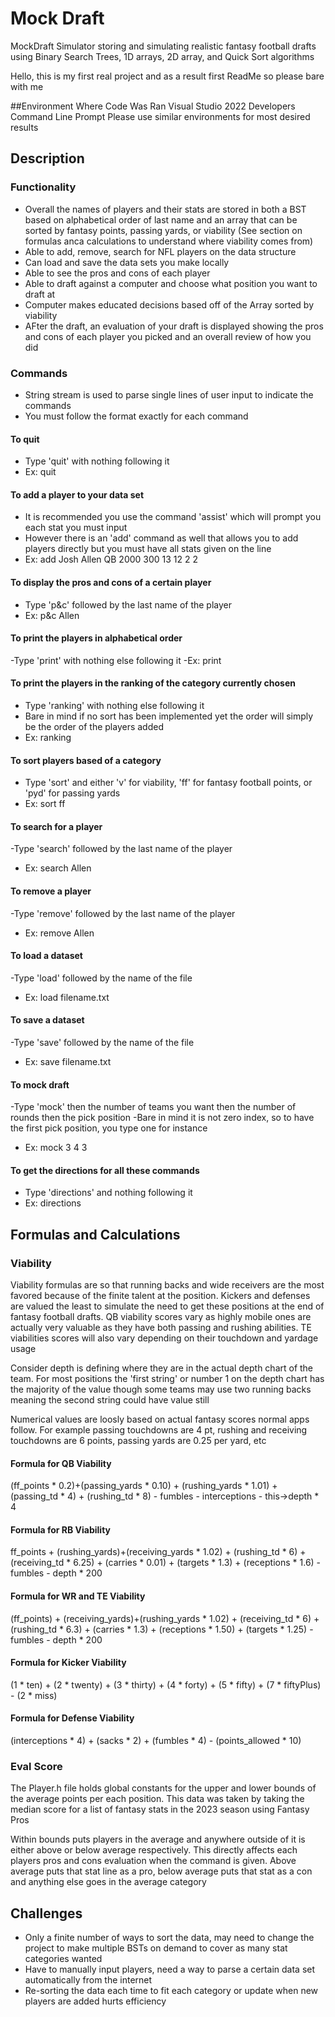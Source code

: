 # Mock Draft
MockDraft Simulator storing and simulating realistic fantasy football drafts using Binary Search Trees, 1D arrays, 2D array, and Quick Sort algorithms 

Hello, this is my first real project and as a result first ReadMe so please bare with me

##Environment Where Code Was Ran
Visual Studio 2022 Developers Command Line Prompt
Please use similar environments for most desired results

## Description

### Functionality
- Overall the names of players and their stats are stored in both a BST based on alphabetical order of last name and an array that can be sorted by fantasy points, passing yards, or viability (See section on formulas anca calculations to understand where viability comes from)
- Able to add, remove, search for NFL players on the data structure
- Can load and save the data sets you make locally
- Able to see the pros and cons of each player
- Able to draft against a computer and choose what position you want to draft at
- Computer makes educated decisions based off of the Array sorted by viability
- AFter the draft, an evaluation of your draft is displayed showing the pros and cons of each player you picked and an overall review of how you did 

### Commands
- String stream is used to parse single lines of user input to indicate the commands
- You must follow the format exactly for each command
#### To quit
- Type 'quit' with nothing following it
- Ex: quit
#### To add a player to your data set
- It is recommended you use the command 'assist' which will prompt you each stat you must input
- However there is an 'add' command as well that allows you to add players directly but you must have all stats given on the line
- Ex: add Josh Allen QB 2000 300 13 12 2 2
#### To display the pros and cons of a certain player
- Type 'p&c' followed by the last name of the player
- Ex: p&c Allen
#### To print the players in alphabetical order
-Type 'print' with nothing else following it
-Ex: print
#### To print the players in the ranking of the category currently chosen
- Type 'ranking' with nothing else following it
- Bare in mind if no sort has been implemented yet the order will simply be the order of the players added
- Ex: ranking
#### To sort players based of a category
- Type 'sort' and either 'v' for viability, 'ff' for fantasy football points, or 'pyd' for passing yards
- Ex: sort ff
#### To search for a player
-Type 'search' followed by the last name of the player
- Ex: search Allen
#### To remove a player
-Type 'remove' followed by the last name of the player
- Ex: remove Allen
#### To load a dataset
-Type 'load' followed by the name of the file
- Ex: load filename.txt
#### To save a dataset
-Type 'save' followed by the name of the file
- Ex: save filename.txt
#### To mock draft
-Type 'mock' then the number of teams you want then the number of rounds then the pick position
-Bare in mind it is not zero index, so to have the first pick position, you type one for instance
- Ex: mock 3 4 3
#### To get the directions for all these commands
- Type 'directions' and nothing following it
- Ex: directions

## Formulas and Calculations

### Viability
Viability formulas are so that running backs and wide receivers are the most favored because of the finite talent at the position. Kickers and defenses are valued the least to simulate the need to get these positions at the end of fantasy football drafts. QB viability scores vary as highly mobile ones are actually very valuable as they have both passing and rushing abilities. TE viabilities scores will also vary depending on their touchdown and yardage usage

Consider depth is defining where they are in the actual depth chart of the team. For most positions the 'first string' or number 1 on the depth chart has the majority of the value though some teams may use two running backs meaning the second string could have value still

Numerical values are loosly based on actual fantasy scores normal apps follow. For example passing touchdowns are 4 pt, rushing and receiving touchdowns are 6 points, passing yards are 0.25 per yard, etc

#### Formula for QB Viability
(ff_points * 0.2)+(passing_yards * 0.10) + (rushing_yards * 1.01) + (passing_td * 4) + (rushing_td * 8) - fumbles - interceptions - this->depth * 4

#### Formula for RB Viability
ff_points + (rushing_yards)+(receiving_yards * 1.02) + (rushing_td * 6) + (receiving_td * 6.25) + (carries * 0.01) + (targets * 1.3) + (receptions * 1.6) - fumbles - depth * 200

#### Formula for WR and TE Viability
(ff_points) + (receiving_yards)+(rushing_yards * 1.02) + (receiving_td * 6) + (rushing_td * 6.3) + (carries * 1.3) + (receptions * 1.50) + (targets * 1.25) - fumbles - depth * 200

#### Formula for Kicker Viability
(1 * ten) + (2 * twenty) + (3 * thirty) + (4 * forty) + (5 * fifty) + (7 * fiftyPlus) - (2 * miss)

#### Formula for Defense Viability
(interceptions * 4) + (sacks * 2) + (fumbles * 4) - (points_allowed * 10)



### Eval Score
The Player.h file holds global constants for the upper and lower bounds of the average points per each position. This data was taken by taking the median score for a list of fantasy stats in the 2023 season using Fantasy Pros

Within bounds puts players in the average and anywhere outside of it is either above or below average respectively. This directly affects each players pros and cons evaluation when the command is given. Above average puts that stat line as a pro, below average puts that stat as a con and anything else goes in the average category

## Challenges
- Only a finite number of ways to sort the data, may need to change the project to make multiple BSTs on demand to cover as many stat categories wanted
- Have to manually input players, need a way to parse a certain data set automatically from the internet
- Re-sorting the data each time to fit each category or update when new players are added hurts efficiency 

